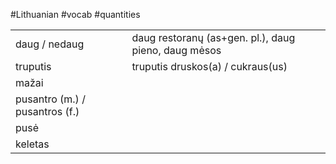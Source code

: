 #Lithuanian #vocab #quantities 

|  |  |
| ---- | ---- |
| daug / nedaug | daug restoranų (as+gen. pl.), daug pieno, daug mėsos |
| truputis | truputis druskos(a) / cukraus(us) |
| mažai |  |
| pusantro (m.) / pusantros (f.) |  |
| pusė |  |
| keletas |  |
